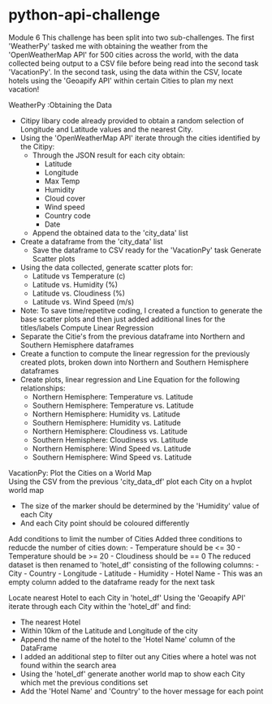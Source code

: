 # python-api-challenge
Module 6
This challenge has been split into two sub-challenges. The first 'WeatherPy' tasked me with obtaining the weather from the 'OpenWeatherMap API' for 500 cities across the world, with the data collected being output to a CSV file before being read into the second task 'VacationPy'. In the second task, using the data within the CSV, locate hotels using the 'Geoapify API' within certain Cities to plan my next vacation!

WeatherPy :Obtaining the Data
- Citipy libary code already provided to obtain a random selection of Longitude and Latitude values and the nearest City.
- Using the 'OpenWeatherMap API' iterate through the cities identified by the Citipy:
    - Through the JSON result for each city obtain:
        - Latitude
        - Longitude
        - Max Temp
        - Humidity
        - Cloud cover
        - Wind speed
        - Country code
        - Date
    - Append the obtained data to the 'city_data' list
- Create a dataframe from the 'city_data' list
    - Save the dataframe to CSV ready for the 'VacationPy' task
Generate Scatter plots
- Using the data collected, generate scatter plots for:
    - Latitude vs Temperature (c)
    - Latitude vs. Humidity (%)
    - Latitude vs. Cloudiness (%)
    - Latitude vs. Wind Speed (m/s)
- Note: To save time/repetitve coding, I created a function to generate the base scatter plots and then just added additional lines for the titles/labels
Compute Linear Regression
- Separate the Citie's from the previous dataframe into Northern and Southern Hemisphere dataframes
- Create a function to compute the linear regression for the previously created plots, broken down into Northern and Southern Hemisphere dataframes
- Create plots, linear regression and Line Equation for the following relationships:
    - Northern Hemisphere: Temperature vs. Latitude
    - Southern Hemisphere: Temperature vs. Latitude
    - Northern Hemisphere: Humidity vs. Latitude
    - Southern Hemisphere: Humidity vs. Latitude
    - Northern Hemisphere: Cloudiness vs. Latitude
    - Southern Hemisphere: Cloudiness vs. Latitude
    - Northern Hemisphere: Wind Speed vs. Latitude
    - Southern Hemisphere: Wind Speed vs. Latitude

VacationPy: Plot the Cities on a World Map  
Using the CSV from the previous 'city_data_df' plot each City on a hvplot world map
- The size of the marker should be determined by the 'Humidity' value of each City
- And each City point should be coloured differently

Add conditions to limit the number of Cities
Added three conditions to reducde the number of cities down:
    - Temperature should be <= 30
    - Temperature should be >= 20
    - Cloudiness should be == 0
The reduced dataset is then renamed to 'hotel_df' consisting of the following columns:
    - City
    - Country
    - Longitude
    - Latitude
    - Humidity
    - Hotel Name - This was an empty column added to the dataframe ready for the next task

Locate nearest Hotel to each City in 'hotel_df'
Using the 'Geoapify API' iterate through each City within the 'hotel_df' and find:
 - The nearest Hotel
 - Within 10km of the Latitude and Longitude of the city
 - Append the name of the hotel to the 'Hotel Name' column of the DataFrame
- I added an additional step to filter out any Cities where a hotel was not found within the search area
- Using the 'hotel_df' generate another world map to show each City which met the previous conditions set
 - Add the 'Hotel Name' and 'Country' to the hover message for each point
